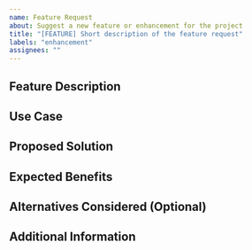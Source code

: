 ```yaml
---
name: Feature Request
about: Suggest a new feature or enhancement for the project
title: "[FEATURE] Short description of the feature request"
labels: "enhancement"
assignees: ""
---
```


## Feature Description
<!-- Provide a clear and concise description of the new feature or enhancement you are suggesting. -->

## Use Case
<!-- Describe the use case or scenario where this feature would be beneficial. -->

## Proposed Solution
<!-- Offer your ideas or proposals for implementing the new feature. -->

## Expected Benefits
<!-- Explain the expected benefits or improvements that this feature would bring to the project. -->

## Alternatives Considered (Optional)
<!-- If you have considered any alternative approaches or solutions, you can describe them here. -->

## Additional Information
<!-- Add any additional information that may be helpful in understanding and discussing the feature request. -->
